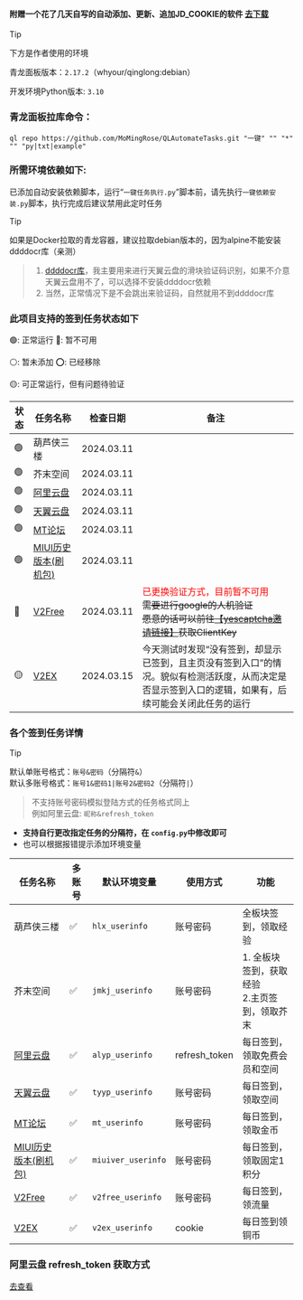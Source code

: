 #### 附赠一个花了几天自写的自动添加、更新、追加JD_COOKIE的软件 [去下载](https://github.com/MoMingRose/QLAutomateTasks/releases)

> [!TIP]
> 下方是作者使用的环境
> 
> 青龙面板版本：`2.17.2`（whyour/qinglong:debian）
> 
> 开发环境Python版本: `3.10`

### 青龙面板拉库命令：

```shell
ql repo https://github.com/MoMingRose/QLAutomateTasks.git "一键" "" "*" "" "py|txt|example"
```

### 所需环境依赖如下:

已添加自动安装依赖脚本，运行“`一键任务执行.py`”脚本前，请先执行`一键依赖安装.py`脚本，执行完成后建议禁用此定时任务
> [!TIP]
> 如果是Docker拉取的青龙容器，建议拉取debian版本的，因为alpine不能安装ddddocr库（亲测）
> > 1. [ddddocr库](https://github.com/sml2h3/ddddocr)，我主要用来进行天翼云盘的滑块验证码识别，如果不介意天翼云盘用不了，可以选择不安装ddddocr依赖
> > 2. 当然，正常情况下是不会跳出来验证码，自然就用不到ddddocr库

### 此项目支持的签到任务状态如下

🟢: 正常运行 🔴: 暂不可用

⚪: 暂未添加 ⭕: 已经移除

🟡: 可正常运行，但有问题待验证

| 状态 | 任务名称                                  | 检查日期       | 备注                                                                                                                                                 |
|----|---------------------------------------|------------|----------------------------------------------------------------------------------------------------------------------------------------------------|
| 🟢 | 葫芦侠三楼                                 | 2024.03.11 |                                                                                                                                                    |
| 🟢 | 芥末空间                                  | 2024.03.11 |                                                                                                                                                    |
| 🟢 | [阿里云盘](https://www.alipan.com/)       | 2024.03.11 |                                                                                                                                                    |
| 🟢 | [天翼云盘](https://cloud.189.cn/)         | 2024.03.11 |                                                                                                                                                    |
| 🟢 | [MT论坛](https://bbs.binmt.cc/)         | 2024.03.11 |                                                                                                                                                    |
| 🟢 | [MIUI历史版本(刷机包)](https://miuiver.com/) | 2024.03.11 |                                                                                                                                                    |
| 🔴 | [V2Free](https://v2free.net/)         | 2024.03.11 | <font style="color:red">已更换验证方式，目前暂不可用</font><br/><s>需要进行google的人机验证<br>愿意的话可以前往[【yescaptcha邀请链接】](https://yescaptcha.com/i/jFtvBe)获取ClientKey</s> |
| 🟡 | [V2EX](https://www.v2ex.com/)         | 2024.03.15 | 今天测试时发现“没有签到，却显示已签到，且主页没有签到入口”的情况。貌似有检测活跃度，从而决定是否显示签到入口的逻辑，如果有，后续可能会关闭此任务的运行                                                                       |

### 各个签到任务详情

> [!TIP]
> 默认单账号格式：`账号&密码`（分隔符`&`）\
> 默认多账号格式：`账号1&密码1|账号2&密码2`（分隔符`|`）
> > 不支持账号密码模拟登陆方式的任务格式同上\
> > 例如阿里云盘: `昵称&refresh_token`
>

- <b>支持自行更改指定任务的分隔符，在 `config.py`中修改即可</b>
- 也可以根据报错提示添加环境变量

| 任务名称                                  | 多账号 | 默认环境变量             | 使用方式          | 功能                           |
|---------------------------------------|-----|--------------------|---------------|------------------------------|
| 葫芦侠三楼                                 | ✅   | `hlx_userinfo`     | 账号密码          | 全板块签到，领取经验                   |
| 芥末空间                                  | ✅   | `jmkj_userinfo`    | 账号密码          | 1. 全板块签到，获取经验<br>2.主页签到，领取芥末 |
| [阿里云盘](https://www.alipan.com/)       | ✅   | `alyp_userinfo`    | refresh_token | 每日签到，领取免费会员和空间               |
| [天翼云盘](https://cloud.189.cn/)         | ✅   | `tyyp_userinfo`    | 账号密码          | 每日签到，领取空间                    |
| [MT论坛](https://bbs.binmt.cc/)         | ✅   | `mt_userinfo`      | 账号密码          | 每日签到，领取金币                    |
| [MIUI历史版本(刷机包)](https://miuiver.com/) | ✅   | `miuiver_userinfo` | 账号密码          | 每日签到，领取固定1积分                 |
| [V2Free](https://v2free.net/)         | ✅   | `v2free_userinfo`  | 账号密码          | 每日签到，领流量                     |
| [V2EX](https://www.v2ex.com/)         | ✅   | `v2ex_userinfo`    | cookie        | 每日签到领铜币                      |

### 阿里云盘 refresh_token 获取方式

[去查看](docs/aliyun.md)
